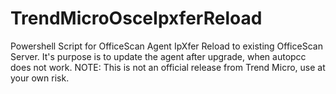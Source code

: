 # TrendMicroOsceIpxferReload
Powershell Script for OfficeScan Agent IpXfer Reload to existing OfficeScan Server. It's purpose is to update the agent after upgrade, when autopcc does not work. NOTE: This is not an official release from Trend Micro, use at your own risk.
